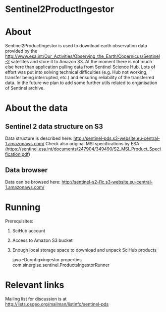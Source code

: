 Sentinel2ProductIngestor
================

# About 
Sentinel2ProductIngestor is used to download earth observation data provided by the http://www.esa.int/Our_Activities/Observing_the_Earth/Copernicus/Sentinel-2 satellites and store it to Amazon S3.
At the moment there is not much else here than application pulling data from Sentinel Science Hub. Lots of effort was put into solving technical difficulties (e.g. Hub not working, transfer being interrupted, etc.) and ensuring reliability of the transferred data. 
In the future we plan to add some further utils related to organisation of Sentinel archive.


# About the data
## Sentinel 2 data structure on S3
Data structure is described here: http://sentinel-pds.s3-website.eu-central-1.amazonaws.com/
Check also original MSI specifications by ESA (https://sentinel.esa.int/documents/247904/349490/S2_MSI_Product_Specification.pdf)

## Data browser
Data can be browsed here: http://sentinel-s2-l1c.s3-website.eu-central-1.amazonaws.com/


# Running

Prerequisites:
1. SciHub account
2. Access to Amazon S3 bucket
3. Enough local storage space to download and unpack SciHub products

	java -Dconfig=ingestor.properties com.sinergise.sentinel.ProductsIngestorRunner


# Relevant links
Mailing list for discussion is at http://lists.osgeo.org/mailman/listinfo/sentinel-pds
